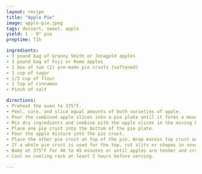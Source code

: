 ```yaml
---
layout: recipe
title: "Apple Pie"
image: apple-pie.jpeg
tags: dessert, sweet, apple
yield: 1 - 9" pie
preptime: T1h

ingredients:
- 3 pound bag of Granny Smith or Jonagold apples
- 3 pound bag of Fuji or Rome apples
- 1 box of two (2) pre-made pie crusts (softened)
- 1 cup of sugar
- 1/2 cup of flour
- 1 tsp of cinnamon
- Pinch of salt

directions:
- Preheat the oven to 375°F.
- Peel, core, and slice equal amounts of both varieties of apple.
- Pour the combined apple slices into a pie plate until it forms a mound. Move that amount of apple slices to a large mixing bowl.
- Mix dry ingredients and combine with the apple slices in the mixing bowl.
- Place one pie crust into the bottom of the pie plate.
- Pour the apple mixture into the pie crust.
- Place the other pie crust on top of the pie. Wrap excess top crust under bottom crust edge, pressing edges together to seal; flute.
- If a whole pie crust is used for the top, cut slits or shapes in several places in the top crust.
- Bake at 375°F for 40 to 45 minutes or until apples are tender and crust is golden brown. Cover edge of crust with 2- to 3-inch wide strips of foil after first 15 to 20 minutes of baking to prevent excessive browning.
- Cool on cooling rack at least 2 hours before serving.

---
```


